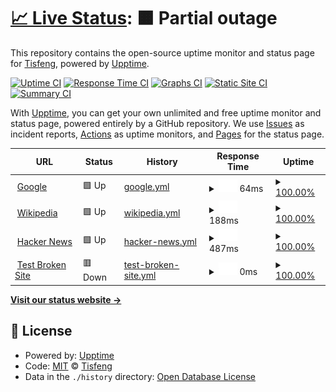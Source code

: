 # [📈 Live Status](https://Tisfeng.github.io/Upptime): <!--live status--> **🟧 Partial outage**

This repository contains the open-source uptime monitor and status page for [Tisfeng](https://Tisfeng.github.io/Upptime), powered by [Upptime](https://github.com/upptime/upptime).

[![Uptime CI](https://github.com/Tisfeng/Upptime/workflows/Uptime%20CI/badge.svg)](https://github.com/Tisfeng/Upptime/actions?query=workflow%3A%22Uptime+CI%22)
[![Response Time CI](https://github.com/Tisfeng/Upptime/workflows/Response%20Time%20CI/badge.svg)](https://github.com/Tisfeng/Upptime/actions?query=workflow%3A%22Response+Time+CI%22)
[![Graphs CI](https://github.com/Tisfeng/Upptime/workflows/Graphs%20CI/badge.svg)](https://github.com/Tisfeng/Upptime/actions?query=workflow%3A%22Graphs+CI%22)
[![Static Site CI](https://github.com/Tisfeng/Upptime/workflows/Static%20Site%20CI/badge.svg)](https://github.com/Tisfeng/Upptime/actions?query=workflow%3A%22Static+Site+CI%22)
[![Summary CI](https://github.com/Tisfeng/Upptime/workflows/Summary%20CI/badge.svg)](https://github.com/Tisfeng/Upptime/actions?query=workflow%3A%22Summary+CI%22)

With [Upptime](https://upptime.js.org), you can get your own unlimited and free uptime monitor and status page, powered entirely by a GitHub repository. We use [Issues](https://github.com/Tisfeng/Upptime/issues) as incident reports, [Actions](https://github.com/Tisfeng/Upptime/actions) as uptime monitors, and [Pages](https://Tisfeng.github.io/Upptime) for the status page.

<!--start: status pages-->
<!-- This summary is generated by Upptime (https://github.com/upptime/upptime) -->
<!-- Do not edit this manually, your changes will be overwritten -->
<!-- prettier-ignore -->
| URL | Status | History | Response Time | Uptime |
| --- | ------ | ------- | ------------- | ------ |
| <img alt="" src="https://icons.duckduckgo.com/ip3/www.google.com.ico" height="13"> [Google](https://www.google.com) | 🟩 Up | [google.yml](https://github.com/tisfeng/Upptime/commits/HEAD/history/google.yml) | <details><summary><img alt="Response time graph" src="./graphs/google/response-time-week.png" height="20"> 64ms</summary><br><a href="https://Tisfeng.github.io/Upptime/history/google"><img alt="Response time 64" src="https://img.shields.io/endpoint?url=https%3A%2F%2Fraw.githubusercontent.com%2Ftisfeng%2FUpptime%2FHEAD%2Fapi%2Fgoogle%2Fresponse-time.json"></a><br><a href="https://Tisfeng.github.io/Upptime/history/google"><img alt="24-hour response time 64" src="https://img.shields.io/endpoint?url=https%3A%2F%2Fraw.githubusercontent.com%2Ftisfeng%2FUpptime%2FHEAD%2Fapi%2Fgoogle%2Fresponse-time-day.json"></a><br><a href="https://Tisfeng.github.io/Upptime/history/google"><img alt="7-day response time 64" src="https://img.shields.io/endpoint?url=https%3A%2F%2Fraw.githubusercontent.com%2Ftisfeng%2FUpptime%2FHEAD%2Fapi%2Fgoogle%2Fresponse-time-week.json"></a><br><a href="https://Tisfeng.github.io/Upptime/history/google"><img alt="30-day response time 64" src="https://img.shields.io/endpoint?url=https%3A%2F%2Fraw.githubusercontent.com%2Ftisfeng%2FUpptime%2FHEAD%2Fapi%2Fgoogle%2Fresponse-time-month.json"></a><br><a href="https://Tisfeng.github.io/Upptime/history/google"><img alt="1-year response time 64" src="https://img.shields.io/endpoint?url=https%3A%2F%2Fraw.githubusercontent.com%2Ftisfeng%2FUpptime%2FHEAD%2Fapi%2Fgoogle%2Fresponse-time-year.json"></a></details> | <details><summary><a href="https://Tisfeng.github.io/Upptime/history/google">100.00%</a></summary><a href="https://Tisfeng.github.io/Upptime/history/google"><img alt="All-time uptime 100.00%" src="https://img.shields.io/endpoint?url=https%3A%2F%2Fraw.githubusercontent.com%2Ftisfeng%2FUpptime%2FHEAD%2Fapi%2Fgoogle%2Fuptime.json"></a><br><a href="https://Tisfeng.github.io/Upptime/history/google"><img alt="24-hour uptime 100.00%" src="https://img.shields.io/endpoint?url=https%3A%2F%2Fraw.githubusercontent.com%2Ftisfeng%2FUpptime%2FHEAD%2Fapi%2Fgoogle%2Fuptime-day.json"></a><br><a href="https://Tisfeng.github.io/Upptime/history/google"><img alt="7-day uptime 100.00%" src="https://img.shields.io/endpoint?url=https%3A%2F%2Fraw.githubusercontent.com%2Ftisfeng%2FUpptime%2FHEAD%2Fapi%2Fgoogle%2Fuptime-week.json"></a><br><a href="https://Tisfeng.github.io/Upptime/history/google"><img alt="30-day uptime 100.00%" src="https://img.shields.io/endpoint?url=https%3A%2F%2Fraw.githubusercontent.com%2Ftisfeng%2FUpptime%2FHEAD%2Fapi%2Fgoogle%2Fuptime-month.json"></a><br><a href="https://Tisfeng.github.io/Upptime/history/google"><img alt="1-year uptime 100.00%" src="https://img.shields.io/endpoint?url=https%3A%2F%2Fraw.githubusercontent.com%2Ftisfeng%2FUpptime%2FHEAD%2Fapi%2Fgoogle%2Fuptime-year.json"></a></details>
| <img alt="" src="https://icons.duckduckgo.com/ip3/en.wikipedia.org.ico" height="13"> [Wikipedia](https://en.wikipedia.org) | 🟩 Up | [wikipedia.yml](https://github.com/tisfeng/Upptime/commits/HEAD/history/wikipedia.yml) | <details><summary><img alt="Response time graph" src="./graphs/wikipedia/response-time-week.png" height="20"> 188ms</summary><br><a href="https://Tisfeng.github.io/Upptime/history/wikipedia"><img alt="Response time 188" src="https://img.shields.io/endpoint?url=https%3A%2F%2Fraw.githubusercontent.com%2Ftisfeng%2FUpptime%2FHEAD%2Fapi%2Fwikipedia%2Fresponse-time.json"></a><br><a href="https://Tisfeng.github.io/Upptime/history/wikipedia"><img alt="24-hour response time 188" src="https://img.shields.io/endpoint?url=https%3A%2F%2Fraw.githubusercontent.com%2Ftisfeng%2FUpptime%2FHEAD%2Fapi%2Fwikipedia%2Fresponse-time-day.json"></a><br><a href="https://Tisfeng.github.io/Upptime/history/wikipedia"><img alt="7-day response time 188" src="https://img.shields.io/endpoint?url=https%3A%2F%2Fraw.githubusercontent.com%2Ftisfeng%2FUpptime%2FHEAD%2Fapi%2Fwikipedia%2Fresponse-time-week.json"></a><br><a href="https://Tisfeng.github.io/Upptime/history/wikipedia"><img alt="30-day response time 188" src="https://img.shields.io/endpoint?url=https%3A%2F%2Fraw.githubusercontent.com%2Ftisfeng%2FUpptime%2FHEAD%2Fapi%2Fwikipedia%2Fresponse-time-month.json"></a><br><a href="https://Tisfeng.github.io/Upptime/history/wikipedia"><img alt="1-year response time 188" src="https://img.shields.io/endpoint?url=https%3A%2F%2Fraw.githubusercontent.com%2Ftisfeng%2FUpptime%2FHEAD%2Fapi%2Fwikipedia%2Fresponse-time-year.json"></a></details> | <details><summary><a href="https://Tisfeng.github.io/Upptime/history/wikipedia">100.00%</a></summary><a href="https://Tisfeng.github.io/Upptime/history/wikipedia"><img alt="All-time uptime 100.00%" src="https://img.shields.io/endpoint?url=https%3A%2F%2Fraw.githubusercontent.com%2Ftisfeng%2FUpptime%2FHEAD%2Fapi%2Fwikipedia%2Fuptime.json"></a><br><a href="https://Tisfeng.github.io/Upptime/history/wikipedia"><img alt="24-hour uptime 100.00%" src="https://img.shields.io/endpoint?url=https%3A%2F%2Fraw.githubusercontent.com%2Ftisfeng%2FUpptime%2FHEAD%2Fapi%2Fwikipedia%2Fuptime-day.json"></a><br><a href="https://Tisfeng.github.io/Upptime/history/wikipedia"><img alt="7-day uptime 100.00%" src="https://img.shields.io/endpoint?url=https%3A%2F%2Fraw.githubusercontent.com%2Ftisfeng%2FUpptime%2FHEAD%2Fapi%2Fwikipedia%2Fuptime-week.json"></a><br><a href="https://Tisfeng.github.io/Upptime/history/wikipedia"><img alt="30-day uptime 100.00%" src="https://img.shields.io/endpoint?url=https%3A%2F%2Fraw.githubusercontent.com%2Ftisfeng%2FUpptime%2FHEAD%2Fapi%2Fwikipedia%2Fuptime-month.json"></a><br><a href="https://Tisfeng.github.io/Upptime/history/wikipedia"><img alt="1-year uptime 100.00%" src="https://img.shields.io/endpoint?url=https%3A%2F%2Fraw.githubusercontent.com%2Ftisfeng%2FUpptime%2FHEAD%2Fapi%2Fwikipedia%2Fuptime-year.json"></a></details>
| <img alt="" src="https://icons.duckduckgo.com/ip3/news.ycombinator.com.ico" height="13"> [Hacker News](https://news.ycombinator.com) | 🟩 Up | [hacker-news.yml](https://github.com/tisfeng/Upptime/commits/HEAD/history/hacker-news.yml) | <details><summary><img alt="Response time graph" src="./graphs/hacker-news/response-time-week.png" height="20"> 487ms</summary><br><a href="https://Tisfeng.github.io/Upptime/history/hacker-news"><img alt="Response time 487" src="https://img.shields.io/endpoint?url=https%3A%2F%2Fraw.githubusercontent.com%2Ftisfeng%2FUpptime%2FHEAD%2Fapi%2Fhacker-news%2Fresponse-time.json"></a><br><a href="https://Tisfeng.github.io/Upptime/history/hacker-news"><img alt="24-hour response time 487" src="https://img.shields.io/endpoint?url=https%3A%2F%2Fraw.githubusercontent.com%2Ftisfeng%2FUpptime%2FHEAD%2Fapi%2Fhacker-news%2Fresponse-time-day.json"></a><br><a href="https://Tisfeng.github.io/Upptime/history/hacker-news"><img alt="7-day response time 487" src="https://img.shields.io/endpoint?url=https%3A%2F%2Fraw.githubusercontent.com%2Ftisfeng%2FUpptime%2FHEAD%2Fapi%2Fhacker-news%2Fresponse-time-week.json"></a><br><a href="https://Tisfeng.github.io/Upptime/history/hacker-news"><img alt="30-day response time 487" src="https://img.shields.io/endpoint?url=https%3A%2F%2Fraw.githubusercontent.com%2Ftisfeng%2FUpptime%2FHEAD%2Fapi%2Fhacker-news%2Fresponse-time-month.json"></a><br><a href="https://Tisfeng.github.io/Upptime/history/hacker-news"><img alt="1-year response time 487" src="https://img.shields.io/endpoint?url=https%3A%2F%2Fraw.githubusercontent.com%2Ftisfeng%2FUpptime%2FHEAD%2Fapi%2Fhacker-news%2Fresponse-time-year.json"></a></details> | <details><summary><a href="https://Tisfeng.github.io/Upptime/history/hacker-news">100.00%</a></summary><a href="https://Tisfeng.github.io/Upptime/history/hacker-news"><img alt="All-time uptime 100.00%" src="https://img.shields.io/endpoint?url=https%3A%2F%2Fraw.githubusercontent.com%2Ftisfeng%2FUpptime%2FHEAD%2Fapi%2Fhacker-news%2Fuptime.json"></a><br><a href="https://Tisfeng.github.io/Upptime/history/hacker-news"><img alt="24-hour uptime 100.00%" src="https://img.shields.io/endpoint?url=https%3A%2F%2Fraw.githubusercontent.com%2Ftisfeng%2FUpptime%2FHEAD%2Fapi%2Fhacker-news%2Fuptime-day.json"></a><br><a href="https://Tisfeng.github.io/Upptime/history/hacker-news"><img alt="7-day uptime 100.00%" src="https://img.shields.io/endpoint?url=https%3A%2F%2Fraw.githubusercontent.com%2Ftisfeng%2FUpptime%2FHEAD%2Fapi%2Fhacker-news%2Fuptime-week.json"></a><br><a href="https://Tisfeng.github.io/Upptime/history/hacker-news"><img alt="30-day uptime 100.00%" src="https://img.shields.io/endpoint?url=https%3A%2F%2Fraw.githubusercontent.com%2Ftisfeng%2FUpptime%2FHEAD%2Fapi%2Fhacker-news%2Fuptime-month.json"></a><br><a href="https://Tisfeng.github.io/Upptime/history/hacker-news"><img alt="1-year uptime 100.00%" src="https://img.shields.io/endpoint?url=https%3A%2F%2Fraw.githubusercontent.com%2Ftisfeng%2FUpptime%2FHEAD%2Fapi%2Fhacker-news%2Fuptime-year.json"></a></details>
| <img alt="" src="https://icons.duckduckgo.com/ip3/thissitedoesnotexist.koj.co.ico" height="13"> [Test Broken Site](https://thissitedoesnotexist.koj.co) | 🟥 Down | [test-broken-site.yml](https://github.com/tisfeng/Upptime/commits/HEAD/history/test-broken-site.yml) | <details><summary><img alt="Response time graph" src="./graphs/test-broken-site/response-time-week.png" height="20"> 0ms</summary><br><a href="https://Tisfeng.github.io/Upptime/history/test-broken-site"><img alt="Response time 0" src="https://img.shields.io/endpoint?url=https%3A%2F%2Fraw.githubusercontent.com%2Ftisfeng%2FUpptime%2FHEAD%2Fapi%2Ftest-broken-site%2Fresponse-time.json"></a><br><a href="https://Tisfeng.github.io/Upptime/history/test-broken-site"><img alt="24-hour response time 0" src="https://img.shields.io/endpoint?url=https%3A%2F%2Fraw.githubusercontent.com%2Ftisfeng%2FUpptime%2FHEAD%2Fapi%2Ftest-broken-site%2Fresponse-time-day.json"></a><br><a href="https://Tisfeng.github.io/Upptime/history/test-broken-site"><img alt="7-day response time 0" src="https://img.shields.io/endpoint?url=https%3A%2F%2Fraw.githubusercontent.com%2Ftisfeng%2FUpptime%2FHEAD%2Fapi%2Ftest-broken-site%2Fresponse-time-week.json"></a><br><a href="https://Tisfeng.github.io/Upptime/history/test-broken-site"><img alt="30-day response time 0" src="https://img.shields.io/endpoint?url=https%3A%2F%2Fraw.githubusercontent.com%2Ftisfeng%2FUpptime%2FHEAD%2Fapi%2Ftest-broken-site%2Fresponse-time-month.json"></a><br><a href="https://Tisfeng.github.io/Upptime/history/test-broken-site"><img alt="1-year response time 0" src="https://img.shields.io/endpoint?url=https%3A%2F%2Fraw.githubusercontent.com%2Ftisfeng%2FUpptime%2FHEAD%2Fapi%2Ftest-broken-site%2Fresponse-time-year.json"></a></details> | <details><summary><a href="https://Tisfeng.github.io/Upptime/history/test-broken-site">100.00%</a></summary><a href="https://Tisfeng.github.io/Upptime/history/test-broken-site"><img alt="All-time uptime 100.00%" src="https://img.shields.io/endpoint?url=https%3A%2F%2Fraw.githubusercontent.com%2Ftisfeng%2FUpptime%2FHEAD%2Fapi%2Ftest-broken-site%2Fuptime.json"></a><br><a href="https://Tisfeng.github.io/Upptime/history/test-broken-site"><img alt="24-hour uptime 100.00%" src="https://img.shields.io/endpoint?url=https%3A%2F%2Fraw.githubusercontent.com%2Ftisfeng%2FUpptime%2FHEAD%2Fapi%2Ftest-broken-site%2Fuptime-day.json"></a><br><a href="https://Tisfeng.github.io/Upptime/history/test-broken-site"><img alt="7-day uptime 100.00%" src="https://img.shields.io/endpoint?url=https%3A%2F%2Fraw.githubusercontent.com%2Ftisfeng%2FUpptime%2FHEAD%2Fapi%2Ftest-broken-site%2Fuptime-week.json"></a><br><a href="https://Tisfeng.github.io/Upptime/history/test-broken-site"><img alt="30-day uptime 100.00%" src="https://img.shields.io/endpoint?url=https%3A%2F%2Fraw.githubusercontent.com%2Ftisfeng%2FUpptime%2FHEAD%2Fapi%2Ftest-broken-site%2Fuptime-month.json"></a><br><a href="https://Tisfeng.github.io/Upptime/history/test-broken-site"><img alt="1-year uptime 100.00%" src="https://img.shields.io/endpoint?url=https%3A%2F%2Fraw.githubusercontent.com%2Ftisfeng%2FUpptime%2FHEAD%2Fapi%2Ftest-broken-site%2Fuptime-year.json"></a></details>

<!--end: status pages-->

[**Visit our status website →**](https://Tisfeng.github.io/Upptime)

## 📄 License

- Powered by: [Upptime](https://github.com/upptime/upptime)
- Code: [MIT](./LICENSE) © [Tisfeng](https://Tisfeng.github.io/Upptime)
- Data in the `./history` directory: [Open Database License](https://opendatacommons.org/licenses/odbl/1-0/)
